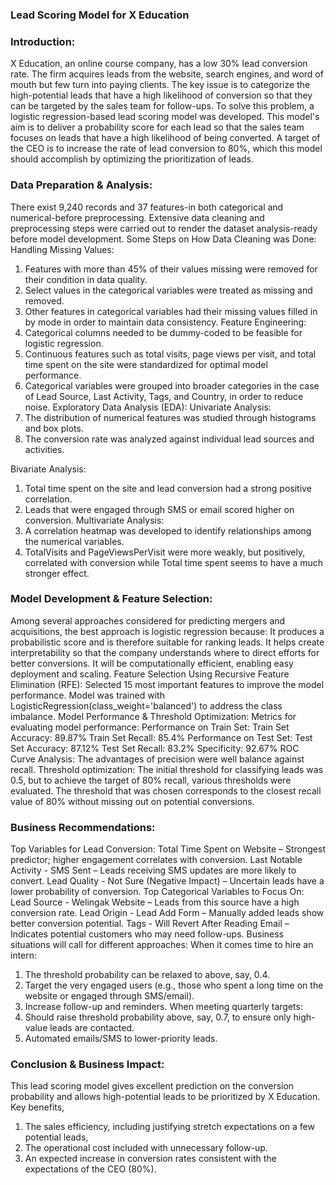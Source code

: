 ### Lead Scoring Model for X Education 

### Introduction: 
X Education, an online course company, has a low 30% lead conversion rate. The firm 
acquires leads from the website, search engines, and word of mouth but few turn into paying 
clients. The key issue is to categorize the high-potential leads that have a high likelihood of 
conversion so that they can be targeted by the sales team for follow-ups. To solve this 
problem, a logistic regression-based lead scoring model was developed. This model's aim is 
to deliver a probability score for each lead so that the sales team focuses on leads that have 
a high likelihood of being converted. A target of the CEO is to increase the rate of lead 
conversion to 80%, which this model should accomplish by optimizing the prioritization of 
leads. 
### Data Preparation & Analysis: 
There exist 9,240 records and 37 features-in both categorical and numerical-before 
preprocessing. Extensive data cleaning and preprocessing steps were carried out to render 
the dataset analysis-ready before model development. 
Some Steps on How Data Cleaning was Done: 
Handling Missing Values: 
1. Features with more than 45% of their values missing were removed for their 
condition in data quality. 
2. Select values in the categorical variables were treated as missing and removed. 
3. Other features in categorical variables had their missing values filled in by mode in 
order to maintain data consistency. 
Feature Engineering: 
1. Categorical columns needed to be dummy-coded to be feasible for logistic 
regression. 
2. Continuous features such as total visits, page views per visit, and total time spent on 
the site were standardized for optimal model performance. 
3. Categorical variables were grouped into broader categories in the case of Lead 
Source, Last Activity, Tags, and Country, in order to reduce noise. 
Exploratory Data Analysis (EDA): 
Univariate Analysis:  
1. The distribution of numerical features was studied through histograms and 
box plots. 
2. The conversion rate was analyzed against individual lead sources and 
activities. 
 
Bivariate Analysis: 
1. Total time spent on the site and lead conversion had a strong positive 
correlation. 
2. Leads that were engaged through SMS or email scored higher on conversion. 
Multivariate Analysis:  
1. A correlation heatmap was developed to identify relationships among the numerical 
variables. 
2. TotalVisits and PageViewsPerVisit were more weakly, but positively, correlated with 
conversion while Total time spent seems to have a much stronger effect. 
 
### Model Development & Feature Selection: 
Among several approaches considered for predicting mergers and acquisitions, the best 
approach is logistic regression because: 
It produces a probabilistic score and is therefore suitable for ranking leads. 
It helps create interpretability so that the company understands where to direct efforts for 
better conversions. 
It will be computationally efficient, enabling easy deployment and scaling. 
Feature Selection Using Recursive Feature Elimination (RFE): 
Selected 15 most important features to improve the model performance. 
Model was trained with LogisticRegression(class_weight='balanced') to address the class 
imbalance. 
Model Performance & Threshold Optimization: 
Metrics for evaluating model performance: 
Performance on Train Set: 
Train Set Accuracy: 89.87% 
Train Set Recall: 85.4% 
Performance on Test Set: 
Test Set Accuracy: 87.12% 
Test Set Recall: 83.2% 
Specificity: 92.67% 
ROC Curve Analysis: The advantages of precision were well balance against recall. 
Threshold optimization: 
The initial threshold for classifying leads was 0.5, but to achieve the target of 80% recall, 
various thresholds were evaluated. The threshold that was chosen corresponds to the 
closest recall value of 80% without missing out on potential conversions.  
 
### Business Recommendations: 
Top Variables for Lead Conversion: 
Total Time Spent on Website – Strongest predictor; higher engagement correlates with 
conversion. 
Last Notable Activity - SMS Sent – Leads receiving SMS updates are more likely to convert. 
Lead Quality - Not Sure (Negative Impact) – Uncertain leads have a lower probability of 
conversion. 
Top Categorical Variables to Focus On: 
 Lead Source - Welingak Website – Leads from this source have a high conversion rate. 
Lead Origin - Lead Add Form – Manually added leads show better conversion potential. 
Tags - Will Revert After Reading Email – Indicates potential customers who may need 
follow-ups. 
Business situations will call for different approaches: 
When it comes time to hire an intern: 
1. The threshold probability can be relaxed to above, say, 0.4. 
2. Target the very engaged users (e.g., those who spent a long time on the website or 
engaged through SMS/email). 
3. Increase follow-up and reminders. 
When meeting quarterly targets: 
1. Should raise threshold probability above, say, 0.7, to ensure only high-value leads 
are contacted. 
2. Automated emails/SMS to lower-priority leads. 
### Conclusion & Business Impact: 
This lead scoring model gives excellent prediction on the conversion probability and allows 
high-potential leads to be prioritized by X Education. 
 Key benefits, 
1. The sales efficiency, including justifying stretch expectations on a few potential leads, 
2. The operational cost included with unnecessary follow-up. 
3. An expected increase in conversion rates consistent with the expectations of the 
CEO (80%).  

